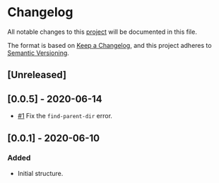# Changelog

All notable changes to this [project](README.md) will be documented in this file.

The format is based on [Keep a Changelog](https://keepachangelog.com/en/1.0.0/),
and this project adheres to [Semantic Versioning](https://semver.org/spec/v2.0.0.html).

## [Unreleased]

## [0.0.5] - 2020-06-14

- [#1](https://github.com/ivanpaulovich/CleanArchitectureVSCodeSnippets/issues/1) Fix the `find-parent-dir` error.

## [0.0.1] - 2020-06-10

### Added

- Initial structure.